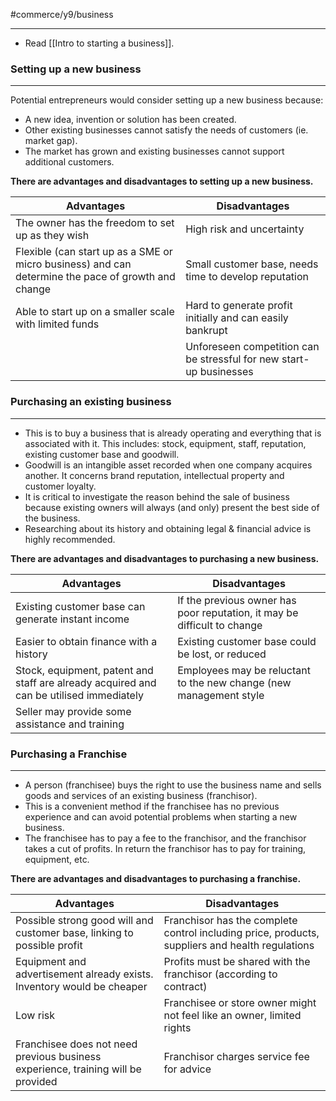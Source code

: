 #commerce/y9/business 

---

- Read [[Intro to starting a business]].

### Setting up a new business
---
Potential entrepreneurs would consider setting up a new business because:

- A new idea, invention or solution has been created.
- Other existing businesses cannot satisfy the needs of customers (ie. market gap).
- The market has grown and existing businesses cannot support additional customers.

**There are advantages and disadvantages to setting up a new business.**

| Advantages                                                                                         | Disadvantages                                                       |
| -------------------------------------------------------------------------------------------------- | ------------------------------------------------------------------- |
| The owner has the freedom to set up as they wish                                                   | High risk and uncertainty                                           |
| Flexible (can start up as a SME or micro business) and can determine the pace of growth and change | Small customer base, needs time to develop reputation               |
| Able to start up on a smaller scale with limited funds                                             | Hard to generate profit initially and can easily bankrupt           |
|                                                                                                    | Unforeseen competition can be stressful for new start-up businesses | 


### Purchasing an existing business
---
- This is to buy a business that is already operating and everything that is associated with it. This includes: stock, equipment, staff, reputation, existing customer base and goodwill.
- Goodwill is an intangible asset recorded when one company acquires another. It concerns brand reputation, intellectual property and customer loyalty.
- It is critical to investigate the reason behind the sale of business because existing owners will always (and only) present the best side of the business.
- Researching about its history and obtaining legal & financial advice is highly recommended.

**There are advantages and disadvantages to purchasing a new business.**

| Advantages                                                                              | Disadvantages                                                            |
| --------------------------------------------------------------------------------------- | ------------------------------------------------------------------------ |
| Existing customer base can generate instant income                                      | If the previous owner has poor reputation, it may be difficult to change |
| Easier to obtain finance with a history                                                 | Existing customer base could be lost, or reduced                         |
| Stock, equipment, patent and staff are already acquired and can be utilised immediately | Employees may be reluctant to the new change (new management style       |
| Seller may provide some assistance and training                                         |                                                                          | 


### Purchasing a Franchise
---
- A person (franchisee) buys the right to use the business name and sells goods and services of an existing business (franchisor).
- This is a convenient method if the franchisee has no previous experience and can avoid potential problems when starting a new business.
- The franchisee has to pay a fee to the franchisor, and the franchisor takes a cut of profits. In return the franchisor has to pay for training, equipment, etc.

**There are advantages and disadvantages to purchasing a franchise.**

| Advantages                                                                       | Disadvantages                                                                                   |
| -------------------------------------------------------------------------------- | ----------------------------------------------------------------------------------------------- |
| Possible strong good will and customer base, linking to possible profit          | Franchisor has the complete control including price, products, suppliers and health regulations |
| Equipment and advertisement already exists. Inventory would be cheaper           | Profits must be shared with the franchisor (according to contract)                              |
| Low risk                                                                         | Franchisee or store owner might not feel like an owner, limited rights                          |
| Franchisee does not need previous business experience, training will be provided | Franchisor charges service fee for advice                                                       |

